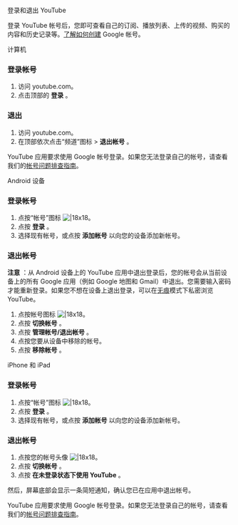 #
登录和退出 YouTube

登录 YouTube 帐号后，您即可查看自己的订阅、播放列表、上传的视频、购买的内容和历史记录等。[了解如何创建](https://support.google.com/youtube/answer/161805) Google 帐号。

计算机 

### 登录帐号

1. 访问 youtube.com。
2. 点击顶部的 **登录** 。

### 退出

1. 访问 youtube.com。
2. 在顶部依次点击“频道”图标 >  **退出帐号** 。

YouTube 应用要求使用 Google 帐号登录。如果您无法登录自己的帐号，请查看我们的[帐号问题排查指南](https://support.google.com/youtube/topic/3024171)。


Android 设备


### 登录帐号

1. 点按“帐号”图标 ![|18x18](https://lh3.googleusercontent.com/NB5qyD2bwPLSxRz3L4RkFWHtTntWnKPJ5-jUmi5tToCc3-230ToGVw1WbpGWolgh2eT4=w18-h18)。
2. 点按 **登录** 。
3. 选择现有帐号，或点按 **添加帐号** 以向您的设备添加新帐号。

### 退出帐号

**注意** ：从 Android 设备上的 YouTube 应用中退出登录后，您的帐号会从当前设备上的所有 Google 应用（例如 Google 地图和 Gmail）中退出。您需要输入密码才能重新登录。如果您不想在设备上退出登录，可以在[无痕](https://support.google.com/youtube/answer/9040743?hl=en)模式下私密浏览 YouTube。

 

1. 点按帐号图标 ![|18x18](https://lh3.googleusercontent.com/NB5qyD2bwPLSxRz3L4RkFWHtTntWnKPJ5-jUmi5tToCc3-230ToGVw1WbpGWolgh2eT4=w18-h18)。
2. 点按 **切换帐号** 。
3. 点按 **管理帐号/退出帐号** 。
4. 点按您要从设备中移除的帐号。
5. 点按 **移除帐号** 。


iPhone 和 iPad

### 登录帐号

1. 点按“帐号”图标 ![|18x18](https://lh3.googleusercontent.com/NB5qyD2bwPLSxRz3L4RkFWHtTntWnKPJ5-jUmi5tToCc3-230ToGVw1WbpGWolgh2eT4=w18-h18)。
2. 点按 **登录** 。
3. 选择现有帐号，或点按 **添加帐号** 以向您的设备添加新帐号。

### 退出帐号

1. 点按您的帐号头像 ![|18x18](https://lh3.googleusercontent.com/NB5qyD2bwPLSxRz3L4RkFWHtTntWnKPJ5-jUmi5tToCc3-230ToGVw1WbpGWolgh2eT4=w18-h18)。
2. 点按 **切换帐号** 。
3. 点按 **在未登录状态下使用 YouTube** 。

然后，屏幕底部会显示一条简短通知，确认您已在应用中退出帐号。

YouTube 应用要求使用 Google 帐号登录。如果您无法登录自己的帐号，请查看我们的[帐号问题排查指南](https://support.google.com/youtube/topic/3024171)。
